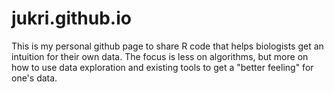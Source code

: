# jukri.github.io
This is my personal github page to share R code that helps biologists get an intuition for their own data. The focus is less on algorithms, but more on how to use data exploration and existing tools to get a "better feeling" for one's data.
